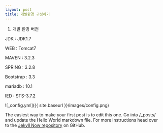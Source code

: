 ```yaml
---
layout: post
title: 개발환경 구성하기
---
```


1. 개발 환경 버전

JDK : JDK1.7

WEB : Tomcat7

MAVEN : 3.2.3

SPRING : 3.2.8

Bootstrap : 3.3

mariadb : 10.1

IED : STS-3.7.2


![_config.yml]({{ site.baseurl }}/images/config.png)

The easiest way to make your first post is to edit this one. Go into /_posts/ and update the Hello World markdown file. For more instructions head over to the [Jekyll Now repository](https://github.com/barryclark/jekyll-now) on GitHub.
